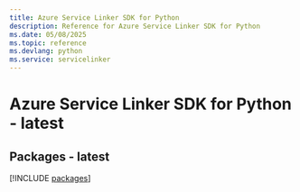 ```yaml
---
title: Azure Service Linker SDK for Python
description: Reference for Azure Service Linker SDK for Python
ms.date: 05/08/2025
ms.topic: reference
ms.devlang: python
ms.service: servicelinker
---
```

# Azure Service Linker SDK for Python - latest
## Packages - latest
[!INCLUDE [packages](service-linker-index.md)]
